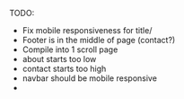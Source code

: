 TODO:
- Fix mobile responsiveness for title/
- Footer is in the middle of page (contact?)
- Compile into 1 scroll page
- about starts too low
- contact starts too high
- navbar should be mobile responsive
- 